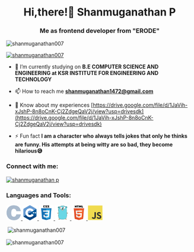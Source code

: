 <h1 align="center">Hi,there!👋 Shanmuganathan P</h1>
<h3 align="center">Me as frontend developer from "ERODE"</h3>

<p align="left"> <img src="https://komarev.com/ghpvc/?username=shanmuganathan007&label=Profile%20views&color=0e75b6&style=flat" alt="shanmuganathan007" /> </p>

<p align="left"> <a href="https://github.com/ryo-ma/github-profile-trophy"><img src="https://github-profile-trophy.vercel.app/?username=shanmuganathan007" alt="shanmuganathan007" /></a> </p>

- 🔭 I’m currently studying on **B.E COMPUTER SCIENCE AND ENGINEERING at KSR INSTITUTE FOR ENGINEERING AND TECHNOLOGY**

- 📫 How to reach me **shanmuganathan1472@gmail.com**

- 📄 Know about my experiences [https://drive.google.com/file/d/1JaVih-xJshP-8n8oCnK-Cj2ZdgeQaV2j/view?usp=drivesdk](https://drive.google.com/file/d/1JaVih-xJshP-8n8oCnK-Cj2ZdgeQaV2j/view?usp=drivesdk)

- ⚡ Fun fact **I am a character who always tells jokes that only he thinks are funny. His attempts at being witty are so bad, they become hilarious😅**

<h3 align="left">Connect with me:</h3>
<p align="left">
<a href="https://linkedin.com/in/shanmuganathan p" target="blank"><img align="center" src="https://raw.githubusercontent.com/rahuldkjain/github-profile-readme-generator/master/src/images/icons/Social/linked-in-alt.svg" alt="shanmuganathan p" height="30" width="40" /></a>
</p>

<h3 align="left">Languages and Tools:</h3>
<p align="left"> <a href="https://www.cprogramming.com/" target="_blank" rel="noreferrer"> <img src="https://raw.githubusercontent.com/devicons/devicon/master/icons/c/c-original.svg" alt="c" width="40" height="40"/> </a> <a href="https://www.w3schools.com/cpp/" target="_blank" rel="noreferrer"> <img src="https://raw.githubusercontent.com/devicons/devicon/master/icons/cplusplus/cplusplus-original.svg" alt="cplusplus" width="40" height="40"/> </a> <a href="https://www.w3schools.com/css/" target="_blank" rel="noreferrer"> <img src="https://raw.githubusercontent.com/devicons/devicon/master/icons/css3/css3-original-wordmark.svg" alt="css3" width="40" height="40"/> </a> <a href="https://golang.org" target="_blank" rel="noreferrer"> <img src="https://raw.githubusercontent.com/devicons/devicon/master/icons/go/go-original.svg" alt="go" width="40" height="40"/> </a> <a href="https://www.w3.org/html/" target="_blank" rel="noreferrer"> <img src="https://raw.githubusercontent.com/devicons/devicon/master/icons/html5/html5-original-wordmark.svg" alt="html5" width="40" height="40"/> </a> <a href="https://developer.mozilla.org/en-US/docs/Web/JavaScript" target="_blank" rel="noreferrer"> <img src="https://raw.githubusercontent.com/devicons/devicon/master/icons/javascript/javascript-original.svg" alt="javascript" width="40" height="40"/> </a> </p>

<p>&nbsp;<img align="center" src="https://github-readme-stats.vercel.app/api?username=shanmuganathan007&show_icons=true&locale=en" alt="shanmuganathan007" /></p>

<p><img align="center" src="https://github-readme-streak-stats.herokuapp.com/?user=shanmuganathan007&" alt="shanmuganathan007" /></p>
